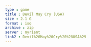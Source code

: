 ```yaml
---
type : game
title : Devil May Cry (USA)
size : 2.1 G
format : iso
archive : zip
server : myrient
link2 : Devil%20May%20Cry%20%28USA%29
---
```

